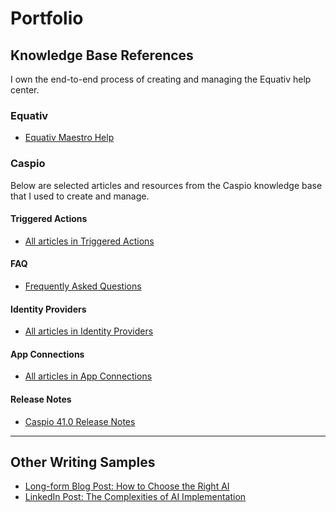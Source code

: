 <body>
  <h1>Portfolio</h1>

  <h2>Knowledge Base References</h2>
  <p>I own the end-to-end process of creating and managing the Equativ help center.</p>

  <h3>Equativ</h3>
  <ul>
    <li><a href="https://help.equativ.com/maestro">Equativ Maestro Help</a></li>
  </ul>

  <h3>Caspio</h3>
  <p>Below are selected articles and resources from the Caspio knowledge base that I used to create and manage.</p>

  <h4>Triggered Actions</h4>
  <ul>
    <li><a href="https://howto.caspio.com/triggered-actions/triggered-actions-2/">All articles in Triggered Actions</a></li>
  </ul>

  <h4>FAQ</h4>
  <ul>
    <li><a href="https://howto.caspio.com/frequently-asked-questions-faq-2/">Frequently Asked Questions</a></li>
  </ul>

  <h4>Identity Providers</h4>
  <ul>
    <li><a href="https://howto.caspio.com/directories/identity-providers/identity-providers/">All articles in Identity Providers</a></li>
  </ul>

  <h4>App Connections</h4>
  <ul>
    <li><a href="https://howto.caspio.com/directories/app-connections/app-connections/">All articles in App Connections</a></li>
  </ul>

  <h4>Release Notes</h4>
  <ul>
    <li><a href="https://howto.caspio.com/release-notes/caspio-41-0/">Caspio 41.0 Release Notes</a></li>
  </ul>

  <hr>

  <h2>Other Writing Samples</h2>
  <ul>
    <li><a href="Long-form-blog-post-How-to-choose-the-right-AI.pdf">Long-form Blog Post: How to Choose the Right AI</a></li>
    <li><a href="LinkedIn-post-The-complexities-of-AI-implementation.pdf">LinkedIn Post: The Complexities of AI Implementation</a></li>
  </ul>
</body>
</html>
